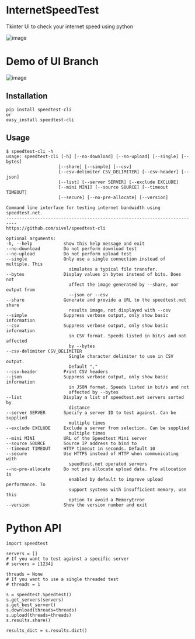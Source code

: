 # InternetSpeedTest
Tkinter UI to check your internet speed using python

![image](https://user-images.githubusercontent.com/29086241/234957925-a8ba8df0-e07e-44df-b5bf-14ba9e3c3082.png)
# Demo of UI Branch 
![image](https://user-images.githubusercontent.com/29086241/235067657-d48dc3dc-f280-48e8-b943-a7477b84f889.png)



## Installation

    pip install speedtest-cli
    or
    easy_install speedtest-cli
    
## Usage

    $ speedtest-cli -h
    usage: speedtest-cli [-h] [--no-download] [--no-upload] [--single] [--bytes]
                        [--share] [--simple] [--csv]
                        [--csv-delimiter CSV_DELIMITER] [--csv-header] [--json]
                        [--list] [--server SERVER] [--exclude EXCLUDE]
                        [--mini MINI] [--source SOURCE] [--timeout TIMEOUT]
                        [--secure] [--no-pre-allocate] [--version]

    Command line interface for testing internet bandwidth using speedtest.net.
    --------------------------------------------------------------------------
    https://github.com/sivel/speedtest-cli

    optional arguments:
    -h, --help            show this help message and exit
    --no-download         Do not perform download test
    --no-upload           Do not perform upload test
    --single              Only use a single connection instead of multiple. This
                            simulates a typical file transfer.
    --bytes               Display values in bytes instead of bits. Does not
                            affect the image generated by --share, nor output from
                            --json or --csv
    --share               Generate and provide a URL to the speedtest.net share
                            results image, not displayed with --csv
    --simple              Suppress verbose output, only show basic information
    --csv                 Suppress verbose output, only show basic information
                            in CSV format. Speeds listed in bit/s and not affected
                            by --bytes
    --csv-delimiter CSV_DELIMITER
                            Single character delimiter to use in CSV output.
                            Default ","
    --csv-header          Print CSV headers
    --json                Suppress verbose output, only show basic information
                            in JSON format. Speeds listed in bit/s and not
                            affected by --bytes
    --list                Display a list of speedtest.net servers sorted by
                            distance
    --server SERVER       Specify a server ID to test against. Can be supplied
                            multiple times
    --exclude EXCLUDE     Exclude a server from selection. Can be supplied
                            multiple times
    --mini MINI           URL of the Speedtest Mini server
    --source SOURCE       Source IP address to bind to
    --timeout TIMEOUT     HTTP timeout in seconds. Default 10
    --secure              Use HTTPS instead of HTTP when communicating with
                            speedtest.net operated servers
    --no-pre-allocate     Do not pre allocate upload data. Pre allocation is
                            enabled by default to improve upload performance. To
                            support systems with insufficient memory, use this
                            option to avoid a MemoryError
    --version             Show the version number and exit


# Python API
    import speedtest

    servers = []
    # If you want to test against a specific server
    # servers = [1234]

    threads = None
    # If you want to use a single threaded test
    # threads = 1

    s = speedtest.Speedtest()
    s.get_servers(servers)
    s.get_best_server()
    s.download(threads=threads)
    s.upload(threads=threads)
    s.results.share()

    results_dict = s.results.dict()
